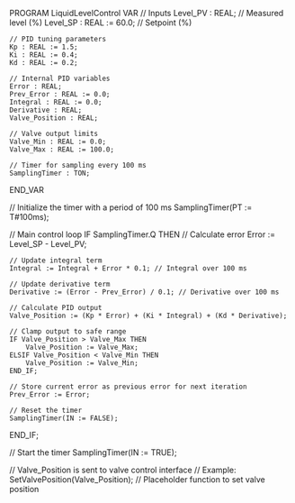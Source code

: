 PROGRAM LiquidLevelControl
VAR
    // Inputs
    Level_PV : REAL; // Measured level (%)
    Level_SP : REAL := 60.0; // Setpoint (%)

    // PID tuning parameters
    Kp : REAL := 1.5;
    Ki : REAL := 0.4;
    Kd : REAL := 0.2;

    // Internal PID variables
    Error : REAL;
    Prev_Error : REAL := 0.0;
    Integral : REAL := 0.0;
    Derivative : REAL;
    Valve_Position : REAL;

    // Valve output limits
    Valve_Min : REAL := 0.0;
    Valve_Max : REAL := 100.0;

    // Timer for sampling every 100 ms
    SamplingTimer : TON;
END_VAR

// Initialize the timer with a period of 100 ms
SamplingTimer(PT := T#100ms);

// Main control loop
IF SamplingTimer.Q THEN
    // Calculate error
    Error := Level_SP - Level_PV;

    // Update integral term
    Integral := Integral + Error * 0.1; // Integral over 100 ms

    // Update derivative term
    Derivative := (Error - Prev_Error) / 0.1; // Derivative over 100 ms

    // Calculate PID output
    Valve_Position := (Kp * Error) + (Ki * Integral) + (Kd * Derivative);

    // Clamp output to safe range
    IF Valve_Position > Valve_Max THEN
        Valve_Position := Valve_Max;
    ELSIF Valve_Position < Valve_Min THEN
        Valve_Position := Valve_Min;
    END_IF;

    // Store current error as previous error for next iteration
    Prev_Error := Error;

    // Reset the timer
    SamplingTimer(IN := FALSE);
END_IF;

// Start the timer
SamplingTimer(IN := TRUE);

// Valve_Position is sent to valve control interface
// Example: SetValvePosition(Valve_Position); // Placeholder function to set valve position
